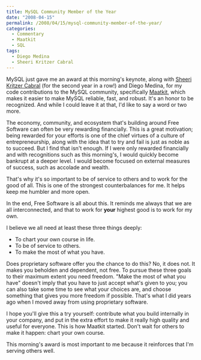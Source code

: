 ```yaml
---
title: MySQL Community Member of the Year
date: "2008-04-15"
permalink: /2008/04/15/mysql-community-member-of-the-year/
categories:
  - Commentary
  - Maatkit
  - SQL
tags:
  - Diego Medina
  - Sheeri Kritzer Cabral
---
```

MySQL just gave me an award at this morning's keynote, along with [Sheeri Kritzer Cabral][1] (for the second year in a row!) and Diego Medina, for my code contributions to the MySQL community, specifically [Maatkit,][2] which makes it easier to make MySQL reliable, fast, and robust. It's an honor to be recognized. And while I could leave it at that, I'd like to say a word or two more.

The economy, community, and ecosystem that's building around Free Software can often be very rewarding financially. This is a great motivation; being rewarded for your efforts is one of the chief virtues of a culture of entrepreneurship, along with the idea that to try and fail is just as noble as to succeed. But I find that isn't enough. If I were only rewarded financially and with recognitions such as this morning's, I would quickly become bankrupt at a deeper level. I would become focused on external measures of success, such as accolade and wealth.

That's why it's so important to be of service to others and to work for the good of all. This is one of the strongest counterbalances for me. It helps keep me humbler and more open.

In the end, Free Software is all about this. It reminds me always that we are all interconnected, and that to work for **your** highest good is to work for my own.

I believe we all need at least these three things deeply:

*   To chart your own course in life.
*   To be of service to others.
*   To make the most of what you have.

Does proprietary software offer you the chance to do this? No, it does not. It makes you beholden and dependent, not free. To pursue these three goals to their maximum extent you need freedom. "Make the most of what you have" doesn't imply that you have to just accept what's given to you; you can also take some time to see what your choices are, and choose something that gives you more freedom if possible. That's what I did years ago when I moved away from using proprietary software.

I hope you'll give this a try yourself: contribute what you build internally in your company, and put in the extra effort to make it really high quality and useful for everyone. This is how Maatkit started. Don't wait for others to make it happen: chart your own course.

This morning's award is most important to me because it reinforces that I'm serving others well.

 [1]: http://sheeri.net/
 [2]: http://www.maatkit.org/
